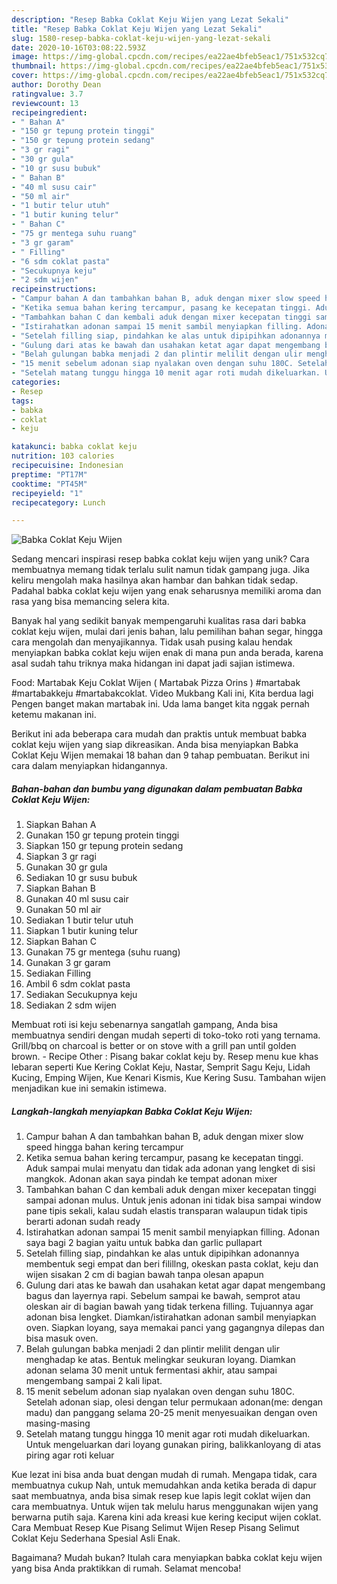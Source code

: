 ```yaml
---
description: "Resep Babka Coklat Keju Wijen yang Lezat Sekali"
title: "Resep Babka Coklat Keju Wijen yang Lezat Sekali"
slug: 1580-resep-babka-coklat-keju-wijen-yang-lezat-sekali
date: 2020-10-16T03:08:22.593Z
image: https://img-global.cpcdn.com/recipes/ea22ae4bfeb5eac1/751x532cq70/babka-coklat-keju-wijen-foto-resep-utama.jpg
thumbnail: https://img-global.cpcdn.com/recipes/ea22ae4bfeb5eac1/751x532cq70/babka-coklat-keju-wijen-foto-resep-utama.jpg
cover: https://img-global.cpcdn.com/recipes/ea22ae4bfeb5eac1/751x532cq70/babka-coklat-keju-wijen-foto-resep-utama.jpg
author: Dorothy Dean
ratingvalue: 3.7
reviewcount: 13
recipeingredient:
- " Bahan A"
- "150 gr tepung protein tinggi"
- "150 gr tepung protein sedang"
- "3 gr ragi"
- "30 gr gula"
- "10 gr susu bubuk"
- " Bahan B"
- "40 ml susu cair"
- "50 ml air"
- "1 butir telur utuh"
- "1 butir kuning telur"
- " Bahan C"
- "75 gr mentega suhu ruang"
- "3 gr garam"
- " Filling"
- "6 sdm coklat pasta"
- "Secukupnya keju"
- "2 sdm wijen"
recipeinstructions:
- "Campur bahan A dan tambahkan bahan B, aduk dengan mixer slow speed hingga bahan kering tercampur"
- "Ketika semua bahan kering tercampur, pasang ke kecepatan tinggi. Aduk sampai mulai menyatu dan tidak ada adonan yang lengket di sisi mangkok. Adonan akan saya pindah ke tempat adonan mixer"
- "Tambahkan bahan C dan kembali aduk dengan mixer kecepatan tinggi sampai adonan mulus. Untuk jenis adonan ini tidak bisa sampai window pane tipis sekali, kalau sudah elastis transparan walaupun tidak tipis berarti adonan sudah ready"
- "Istirahatkan adonan sampai 15 menit sambil menyiapkan filling. Adonan saya bagi 2 bagian yaitu untuk babka dan garlic pullapart"
- "Setelah filling siap, pindahkan ke alas untuk dipipihkan adonannya membentuk segi empat dan beri filillng, okeskan pasta coklat, keju dan wijen sisakan 2 cm di bagian bawah tanpa olesan apapun"
- "Gulung dari atas ke bawah dan usahakan ketat agar dapat mengembang bagus dan layernya rapi. Sebelum sampai ke bawah, semprot atau oleskan air di bagian bawah yang tidak terkena filling. Tujuannya agar adonan bisa lengket. Diamkan/istirahatkan adonan sambil menyiapkan oven. Siapkan loyang, saya memakai panci yang gagangnya dilepas dan bisa masuk oven."
- "Belah gulungan babka menjadi 2 dan plintir melilit dengan ulir menghadap ke atas. Bentuk melingkar seukuran loyang. Diamkan adonan selama 30 menit untuk fermentasi akhir, atau sampai mengembang sampai 2 kali lipat."
- "15 menit sebelum adonan siap nyalakan oven dengan suhu 180C. Setelah adonan siap, olesi dengan telur permukaan adonan(me: dengan madu) dan panggang selama 20-25 menit menyesuaikan dengan oven masing-masing"
- "Setelah matang tunggu hingga 10 menit agar roti mudah dikeluarkan. Untuk mengeluarkan dari loyang gunakan piring, balikkanloyang di atas piring agar roti keluar"
categories:
- Resep
tags:
- babka
- coklat
- keju

katakunci: babka coklat keju 
nutrition: 103 calories
recipecuisine: Indonesian
preptime: "PT17M"
cooktime: "PT45M"
recipeyield: "1"
recipecategory: Lunch

---
```



![Babka Coklat Keju Wijen](https://img-global.cpcdn.com/recipes/ea22ae4bfeb5eac1/751x532cq70/babka-coklat-keju-wijen-foto-resep-utama.jpg)

Sedang mencari inspirasi resep babka coklat keju wijen yang unik? Cara membuatnya memang tidak terlalu sulit namun tidak gampang juga. Jika keliru mengolah maka hasilnya akan hambar dan bahkan tidak sedap. Padahal babka coklat keju wijen yang enak seharusnya memiliki aroma dan rasa yang bisa memancing selera kita.

Banyak hal yang sedikit banyak mempengaruhi kualitas rasa dari babka coklat keju wijen, mulai dari jenis bahan, lalu pemilihan bahan segar, hingga cara mengolah dan menyajikannya. Tidak usah pusing kalau hendak menyiapkan babka coklat keju wijen enak di mana pun anda berada, karena asal sudah tahu triknya maka hidangan ini dapat jadi sajian istimewa.

Food: Martabak Keju Coklat Wijen ( Martabak Pizza Orins ) #martabak #martabakkeju #martabakcoklat. Video Mukbang Kali ini, Kita berdua lagi Pengen banget makan martabak ini. Uda lama banget kita nggak pernah ketemu makanan ini.


Berikut ini ada beberapa cara mudah dan praktis untuk membuat babka coklat keju wijen yang siap dikreasikan. Anda bisa menyiapkan Babka Coklat Keju Wijen memakai 18 bahan dan 9 tahap pembuatan. Berikut ini cara dalam menyiapkan hidangannya.

<!--inarticleads1-->

##### Bahan-bahan dan bumbu yang digunakan dalam pembuatan Babka Coklat Keju Wijen:

1. Siapkan  Bahan A
1. Gunakan 150 gr tepung protein tinggi
1. Siapkan 150 gr tepung protein sedang
1. Siapkan 3 gr ragi
1. Gunakan 30 gr gula
1. Sediakan 10 gr susu bubuk
1. Siapkan  Bahan B
1. Gunakan 40 ml susu cair
1. Gunakan 50 ml air
1. Sediakan 1 butir telur utuh
1. Siapkan 1 butir kuning telur
1. Siapkan  Bahan C
1. Gunakan 75 gr mentega (suhu ruang)
1. Gunakan 3 gr garam
1. Sediakan  Filling
1. Ambil 6 sdm coklat pasta
1. Sediakan Secukupnya keju
1. Sediakan 2 sdm wijen


Membuat roti isi keju sebenarnya sangatlah gampang, Anda bisa membuatnya sendiri dengan mudah seperti di toko-toko roti yang ternama. Grill/bbq on charcoal is better or on stove with a grill pan until golden brown. - Recipe Other : Pisang bakar coklat keju by. Resep menu kue khas lebaran seperti Kue Kering Coklat Keju, Nastar, Semprit Sagu Keju, Lidah Kucing, Emping Wijen, Kue Kenari Kismis, Kue Kering Susu. Tambahan wijen menjadikan kue ini semakin istimewa. 

<!--inarticleads2-->

##### Langkah-langkah menyiapkan Babka Coklat Keju Wijen:

1. Campur bahan A dan tambahkan bahan B, aduk dengan mixer slow speed hingga bahan kering tercampur
1. Ketika semua bahan kering tercampur, pasang ke kecepatan tinggi. Aduk sampai mulai menyatu dan tidak ada adonan yang lengket di sisi mangkok. Adonan akan saya pindah ke tempat adonan mixer
1. Tambahkan bahan C dan kembali aduk dengan mixer kecepatan tinggi sampai adonan mulus. Untuk jenis adonan ini tidak bisa sampai window pane tipis sekali, kalau sudah elastis transparan walaupun tidak tipis berarti adonan sudah ready
1. Istirahatkan adonan sampai 15 menit sambil menyiapkan filling. Adonan saya bagi 2 bagian yaitu untuk babka dan garlic pullapart
1. Setelah filling siap, pindahkan ke alas untuk dipipihkan adonannya membentuk segi empat dan beri filillng, okeskan pasta coklat, keju dan wijen sisakan 2 cm di bagian bawah tanpa olesan apapun
1. Gulung dari atas ke bawah dan usahakan ketat agar dapat mengembang bagus dan layernya rapi. Sebelum sampai ke bawah, semprot atau oleskan air di bagian bawah yang tidak terkena filling. Tujuannya agar adonan bisa lengket. Diamkan/istirahatkan adonan sambil menyiapkan oven. Siapkan loyang, saya memakai panci yang gagangnya dilepas dan bisa masuk oven.
1. Belah gulungan babka menjadi 2 dan plintir melilit dengan ulir menghadap ke atas. Bentuk melingkar seukuran loyang. Diamkan adonan selama 30 menit untuk fermentasi akhir, atau sampai mengembang sampai 2 kali lipat.
1. 15 menit sebelum adonan siap nyalakan oven dengan suhu 180C. Setelah adonan siap, olesi dengan telur permukaan adonan(me: dengan madu) dan panggang selama 20-25 menit menyesuaikan dengan oven masing-masing
1. Setelah matang tunggu hingga 10 menit agar roti mudah dikeluarkan. Untuk mengeluarkan dari loyang gunakan piring, balikkanloyang di atas piring agar roti keluar


Kue lezat ini bisa anda buat dengan mudah di rumah. Mengapa tidak, cara membuatnya cukup Nah, untuk memudahkan anda ketika berada di dapur saat membuatnya, anda bisa simak resep kue lapis legit coklat wijen dan cara membuatnya. Untuk wijen tak melulu harus menggunakan wijen yang berwarna putih saja. Karena kini ada kreasi kue kering keciput wijen coklat. Cara Membuat Resep Kue Pisang Selimut Wijen  Resep Pisang Selimut Coklat Keju Sederhana Spesial Asli Enak. 

Bagaimana? Mudah bukan? Itulah cara menyiapkan babka coklat keju wijen yang bisa Anda praktikkan di rumah. Selamat mencoba!
